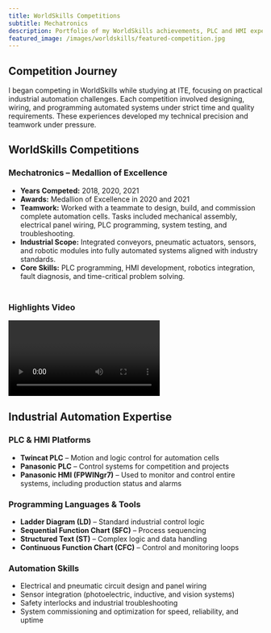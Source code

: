 ```yaml
---
title: WorldSkills Competitions
subtitle: Mechatronics
description: Portfolio of my WorldSkills achievements, PLC and HMI expertise
featured_image: /images/worldskills/featured-competition.jpg
---
```


## Competition Journey
I began competing in WorldSkills while studying at ITE, focusing on practical industrial automation challenges. Each competition involved designing, wiring, and programming automated systems under strict time and quality requirements. These experiences developed my technical precision and teamwork under pressure.

## WorldSkills Competitions

### Mechatronics – Medallion of Excellence
- **Years Competed:** 2018, 2020, 2021  
- **Awards:** Medallion of Excellence in 2020 and 2021  
- **Teamwork:** Worked with a teammate to design, build, and commission complete automation cells. Tasks included mechanical assembly, electrical panel wiring, PLC programming, system testing, and troubleshooting.  
- **Industrial Scope:** Integrated conveyors, pneumatic actuators, sensors, and robotic modules into fully automated systems aligned with industry standards.  
- **Core Skills:** PLC programming, HMI development, robotics integration, fault diagnosis, and time-critical problem solving.

<div style="display:flex;flex-wrap:wrap;gap:15px;margin:20px 0;">
    <!-- Add competition images here -->
</div>

### Highlights Video
<video controls>
    <!-- Insert competition video -->
</video>

## Industrial Automation Expertise

### PLC & HMI Platforms
- **Twincat PLC** – Motion and logic control for automation cells  
- **Panasonic PLC** – Control systems for competition and projects  
- **Panasonic HMI (FPWINgr7)** – Used to monitor and control entire systems, including production status and alarms  

### Programming Languages & Tools
- **Ladder Diagram (LD)** – Standard industrial control logic  
- **Sequential Function Chart (SFC)** – Process sequencing  
- **Structured Text (ST)** – Complex logic and data handling  
- **Continuous Function Chart (CFC)** – Control and monitoring loops  

### Automation Skills
- Electrical and pneumatic circuit design and panel wiring  
- Sensor integration (photoelectric, inductive, and vision systems)  
- Safety interlocks and industrial troubleshooting  
- System commissioning and optimization for speed, reliability, and uptime
